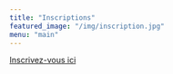 ```yaml
---
title: "Inscriptions"
featured_image: "/img/inscription.jpg"
menu: "main"
---
```


[Inscrivez-vous ici](https://www.yuticket.com/association-agile-france/a639b5d3-f4be-4cfe-9823-1a0a865b1a30-agile-open-france-2018.html)
